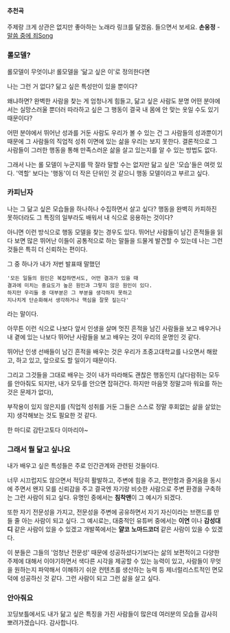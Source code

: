 #### 추천곡

주제랑 크게 상관은 없지만 좋아하는 노래라 링크를 달겠음.
들으면서 보세요.
**손웅정** - [말씀 중에 죄Song](https://youtu.be/7O1rWeVYP9o?si=oaQZA6IOUETfEAru)

### 롤모델?

롤모델이 무엇이냐!
롤모델을 '닮고 싶은 이'로 정의한다면

나는 그런 거 없다?
닮고 싶은 특성만이 있을 뿐이다?

왜냐하면? 
완벽한 사람을 찾는 게 엄청나게 힘들고, 닮고 싶은 사람도 분명 어떤 분야에서는 실망스러울 뿐더러
따라하고 싶은 그 행동이 결국 내 몸에 안 맞는 옷일 수도 있기 때문이다?

어떤 분야에서 뛰어난 성과를 거둔 사람도
우리가 볼 수 있는 건 그 사람들의 성과뿐이기 때문에
그 사람들의 직업적 성취 이면에 있는 삶을 우리는 보지 못한다. 
결론적으로 그 사람들이 그러한 행동을 통해 만족스러운 삶을 살고 있는지를 알 수 있는 방법도 없다.

그래서 나는 롤 모델이 누군지를 딱 잘라 말할 수는 없지만
닮고 싶은 '모습'들은 여럿 있다. '역할' 보다는 '행동'이 더 작은 단위인 것 같으니
행동 모델이라고 부르고 싶다.

### 카피닌자

나는 그 닮고 싶은 모습들을 하나하나 수집하면서 살고 싶다?
행동을 완벽히 카피하진 못하더라도 그 특징의 일부라도 배워서 내 식으로 응용하는 것이다?

아니면 이런 방식으로 행동 모델을 찾는 경우도 있다.
뛰어난 사람들이 남긴 흔적들을 읽다 보면
많은 뛰어난 이들이 공통적으로 하는 말들을 드물게 발견할 수 있는데
나는 그런 것들은 특히 더 신뢰하는 편이다.

그 중 하나가 내가 저번 발표때 말했던
```t
'모든 일들의 원인은 복잡하면서도, 어떤 결과가 있을 때
결과에 미치는 중요도가 높은 원인과 그렇지 않은 원인이 있다.
하지만 우리들 중 대부분은 그 부분을 생각하지 못하고
지나치게 단순화해서 생각하거나 핵심을 잘못 짚는다'
```
라는 말이다.

아무튼 이런 식으로 나보다 앞서 인생을 살며 멋진 흔적을 남긴 사람들을 보고 배우거나
내 곁에 있는 나보다 뛰어난 사람들을 보고 배우는 것이
우리의 운명인 것 같다.

뛰어난 인생 선배들이 남긴 흔적을 배우는 것은
우리가 초중고대학교를 나오면서 해왔고, 하고 있고, 앞으로도 할 일이기 때문이다.

그리고 그것들을 그대로 배우는 것이 내가 따라해도 괜찮은 행동인지
(날다람쥐는 모두를 안아줘도 되지만, 내가 모두를 안으면 잡혀간다.
하지만 마음껏 정말고마 워요를 하는 것은 문제가 없다),

부작용이 있지 않은지를
(직업적 성취를 거둔 그들은 스스로 정말 후회없는 삶을 살았는지)
생각해보는 것도 필요한 것 같다.

한 마디로 감탄고토다 이마리야~

### 그래서 뭘 닮고 싶나요

내가 배우고 싶은 특성들은 주로
인간관계와 관련된 것들이다.

너무 시끄럽지도 않으면서 적당히 활발하고,
주변에 힘을 주고, 편안함과 즐거움을 동시에 주면서 
왠지 모를 신뢰감을 주고
결국엔 자기랑 비슷한 사람으로 주변 환경을 구축하는
그런 사람이 되고 싶다.
유명인 중에서는 **침착맨**이 그 예시가 되겠다.

또한 자기 전문성을 가지고, 전문성을 주변에 공유하면서
자기 자신이라는 브랜드를 만들 줄 아는 사람이 되고 싶다.
그 예시로는, 대중적인 유튜버 중에서는 **이연** 이나 **감성대디** 같은 사람이 있을 수 있겠고
개발쪽에서는 **얄코** **노마드코더** 같은 사람이 있을 수 있겠다.

이 분들은 그들의 '엄청난 전문성' 때문에 성공하셨다기보다는
삶의 보편적이고 다양한 주제에 대해서 이야기하면서 색다른 시각을 제공할 수 있는 능력이 있고,
사람들이 무엇을 원하는지 파악해서 이해하기 쉬운 컨텐츠를 생산하는 능력 등
제너럴리스트적인 면모 덕에 성공하신 것 같다.
그런 사람이 되고 그런 삶을 살고 싶다.

### 안아줘요

꼬딩보틀에서도 내가 닮고 싶은 특징을 가진 사람들이 많은데
여러분의 모습들 감사히 뽀려가겠습니다.
감사합니다.